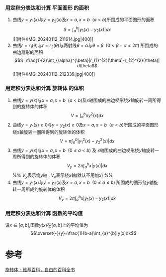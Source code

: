 

### 用定积分表达和计算 平面图形 的面积
1. 曲线$y=y_{1}(x)$与$y=y_{2}(x)$及$x=a,x=b~~(a<b)$所围成的平面图形的面积$$S=\int_{a}^{b}|y_{1}(x)-y_{2}(x)|dx$$
   ![[附件/IMG_20240112_211614.jpg|400]]
2. 曲线$r=r_{1}(\theta)$与$r=r_{2}(\theta)$与两射线$\theta=\alpha$与$\theta=\beta~~(0<\beta-\alpha\leq 2\pi)$ 所围成的曲边扇形的面积$$S=\frac{1}{2}\int_{\alpha}^{\beta}|r_{1}^{2}(\theta)-r_{2}^{2}(\theta)| d\theta$$
   ![[附件/IMG_20240112_212339.jpg|400]]
### 用定积分表达和计算 旋转体 的体积
1. 曲线$y=y(x)$与$x=a,x=b~~(a<b)$及$x$轴围成的曲边梯形绕$x$轴旋转一周所得到的旋转体的体积$$V=\int_{a}^{b} \pi y^{2}(x)dx$$
2. 曲线$y=y_{1}(x)\geq 0$与$y=y_{2}(x)\geq 0$及$x=a,x=b~~(a<b)$所围成的平面图形绕$x$轴旋转一圈所得到的旋转体的体积$$V=\pi\int_{a}^{b} |y_{1}^{2}(x)-y_{2}^{2}(x)|dx$$
3. 曲线$y=y(x)$与$x=a,x=b~~(0\leq a<b)$ 及 $x$轴围成的曲边梯形绕$y$轴旋转一周所得到的旋转体的体积$$V_{y}=2\pi\int_{a}^{b} x|y(x)|dx$$
   %% $V_y$表示绕$y$轴 , $V_x$表示绕$x$轴(默认不用加$x$)  %%
4. 曲线$y=y_{1}(x)$与$y=y_{2}(x)$及$x=a,x=b~~(0\leq a\leq b)$ 所围成的图形绕$y$轴旋转一周所成的旋转体的体积$$V_y=2\pi\int_{a}^{b} x |y_{1}(x)-y_{2}(x)|dx$$

### 用定积分表达和计算 函数的平均值
设$x\in[a,b]$,函数$y(x)$在$[a,b]$上的平均值为$$\overset{-}{y}=\frac{1}{b-a}\int_{a}^{b} y(x)dx$$

# 参考
[旋转体 - 维基百科，自由的百科全书](https://zh.wikipedia.org/wiki/%E6%97%8B%E8%BD%AC%E4%BD%93)

